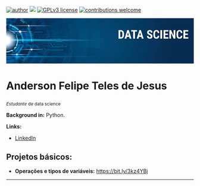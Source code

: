 [![author](https://img.shields.io/badge/author-andersonftdj-red.svg)](https://www.linkedin.com/in/andersonftdj/) [![](https://img.shields.io/badge/python-3.7+-blue.svg)](https://www.python.org/downloads/release/python-365/) [![GPLv3 license](https://img.shields.io/badge/License-GPLv3-blue.svg)](http://perso.crans.org/besson/LICENSE.html) [![contributions welcome](https://img.shields.io/badge/contributions-welcome-brightgreen.svg?style=flat)](https://github.com/carlosfab/data_science/issues)

<p align="center">
  <img src="banner.png" >
</p>

# Anderson Felipe Teles de Jesus
<sub>*Estudante* de data science</sub>



**Background in:** Python.

**Links:**
* [LinkedIn](https://www.linkedin.com/in/andersonftdj/)



## Projetos básicos:

* **Operações e tipos de variáveis:** https://bit.ly/3kz4YBj
---
